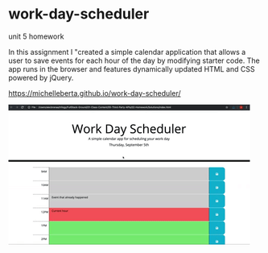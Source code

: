 # work-day-scheduler

unit 5 homework

In this assignment I "created a simple calendar application that allows a user to save events for each hour of the day by modifying starter code. The app runs in the browser and features dynamically updated HTML and CSS powered by jQuery.

https://michelleberta.github.io/work-day-scheduler/


![work-day-scheduler](Assets/images/05-third-party-apis-homework-demo.gif)
